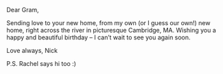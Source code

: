 Dear Gram,

Sending love to your new home, from my own (or I guess our own!) new home, right across the river in picturesque Cambridge, MA. Wishing you a happy and beautiful birthday – I can’t wait to see you again soon.

Love always,
Nick

P.S. Rachel says hi too :)